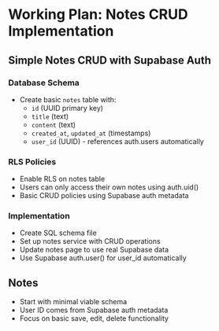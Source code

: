 # Working Plan: Notes CRUD Implementation

## Simple Notes CRUD with Supabase Auth

### Database Schema
- Create basic `notes` table with:
  - `id` (UUID primary key)
  - `title` (text)
  - `content` (text)
  - `created_at`, `updated_at` (timestamps)
  - `user_id` (UUID) - references auth.users automatically

### RLS Policies
- Enable RLS on notes table
- Users can only access their own notes using auth.uid()
- Basic CRUD policies using Supabase auth metadata

### Implementation
- Create SQL schema file
- Set up notes service with CRUD operations
- Update notes page to use real Supabase data
- Use Supabase auth.user() for user_id automatically

## Notes
- Start with minimal viable schema
- User ID comes from Supabase auth metadata
- Focus on basic save, edit, delete functionality